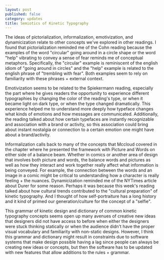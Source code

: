 ```yaml
---
layout: post
published: false
category: updates
title: Semiotics of Kinetic Typography
---
```

The ideas of pictorialization, informalization, emotivization, and dynamicization relate to other concepts we've explored in other readings. I found that pictorialization reminded me of the Cohn reading because the examples of the word "circular" going around in a circle shape or the word "help" vibrating to convey a sense of fear reminds me of conceptual metaphors. Specifically, the "circular" example is reminiscent of the english idiom of "going around in circles" and the "help" example is related to the english phrase of "trembling with fear". Both examples seem to rely on familiarity with these phrases + external context.

Emotivization seems to be related to the Spiekermann reading, especially the part where he gives readers the opportunity to experience different typographies by changing the color of the reading's type, or when it became light on dark type, or when the type changed dramatically. This experience helped me to understand more deeply how typeface changes what kinds of emotions and how messages are communicated. Additionally, the reading talked about how certain typefaces are instantly recognizable and association with a brand or activity, so this association could bring about instant nostalgia or connection to a certain emotion one might have about a brand/activity.

Informalization calls back to many of the concepts that Mccloud covered in the chapter where he presented the framework with Picture and Words on either side of a balance beam. Whether in comics or another area of design that involves both picture and words, the balance words and pictures as well as how they interact and work together really affect what information is being conveyed. For example, the connection between the words and an image in a comic might be critical to understanding how a character is really feeling + the nuances. Dynamicization reminded me of the NYTimes article about Durer for some reason. Perhaps it was because this week's reading talked about how cultural trends contributed to the "cultural preparation" of kinetic typography. And I thought of how self-portraiture has a long history and it kind of primed our generation/culture for the concept of a "selfie".

This grammar of kinetic design and dictionary of common kinetic typography concepts seems open up many avenues of creative new ideas that designers did not have access to before when either the designers were stuck thinking statically or when the audience didn't have the proper visual vocabulary and familiarity with non-static designs. However, I think this grammar and dictionary might result in constraints due to software systems that make design possible having a lag since people can always be creating new ideas or concepts, but then the software has to be updated with new features that allow additions to the rules + grammar.
